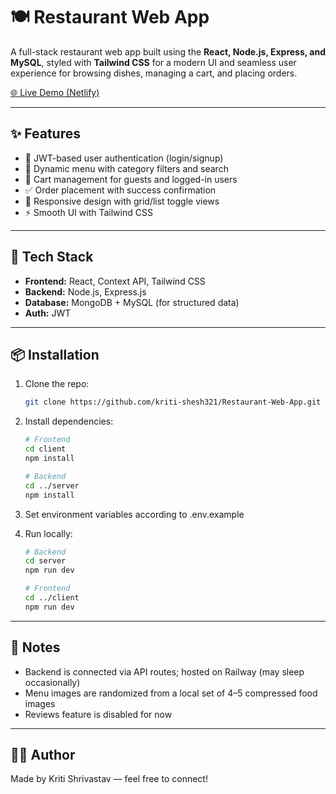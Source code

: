 # 🍽️ Restaurant Web App

A full-stack restaurant web app built using the **React, Node.js, Express, and MySQL**, styled with **Tailwind CSS** for a modern UI and seamless user experience for browsing dishes, managing a cart, and placing orders.

[🌐 Live Demo (Netlify)](https://asian-delight.netlify.app)

---

## ✨ Features

- 🔐 JWT-based user authentication (login/signup)
- 🍔 Dynamic menu with category filters and search
- 🛒 Cart management for guests and logged-in users
- ✅ Order placement with success confirmation
- 📱 Responsive design with grid/list toggle views
- ⚡ Smooth UI with Tailwind CSS

---

## 🔧 Tech Stack

- **Frontend:** React, Context API, Tailwind CSS
- **Backend:** Node.js, Express.js
- **Database:** MongoDB + MySQL (for structured data)
- **Auth:** JWT

---

## 📦 Installation

1. Clone the repo:
   ```bash
   git clone https://github.com/kriti-shesh321/Restaurant-Web-App.git
   ```

2. Install dependencies:
   ```bash
   # Frontend
   cd client
   npm install

   # Backend
   cd ../server
   npm install
   ```

3. Set environment variables according to .env.example

4. Run locally:
   ```bash
   # Backend
   cd server
   npm run dev

   # Frontend
   cd ../client
   npm run dev
   ```

---

## 📌 Notes

- Backend is connected via API routes; hosted on Railway (may sleep occasionally)
- Menu images are randomized from a local set of 4–5 compressed food images
- Reviews feature is disabled for now

---

## 🧑‍💻 Author

Made by Kriti Shrivastav — feel free to connect!
